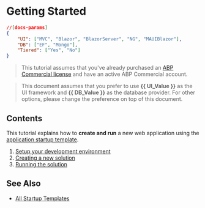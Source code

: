 # Getting Started

````json
//[docs-params]
{
    "UI": ["MVC", "Blazor", "BlazorServer", "NG", "MAUIBlazor"],
    "DB": ["EF", "Mongo"],
    "Tiered": ["Yes", "No"]
}
````

> This tutorial assumes that you've already purchased an [ABP Commercial license](https://commercial.abp.io/pricing) and have an active ABP Commercial account.

> This document assumes that you prefer to use **{{ UI_Value }}** as the UI framework and **{{ DB_Value }}** as the database provider. For other options, please change the preference on top of this document.

## Contents

This tutorial explains how to **create and run** a new web application using the [application startup template](startup-templates/application/index.md).

1. [Setup your development environment](getting-started-setup-environment)
2. [Creating a new solution](getting-started-create-solution.md)
3. [Running the solution](getting-started-running-solution.md)

## See Also

* [All Startup Templates](startup-templates/index.md)
